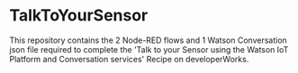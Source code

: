 # TalkToYourSensor
This repository contains the 2 Node-RED flows and 1 Watson Conversation json file required to complete the 'Talk to your Sensor using the Watson IoT Platform and Conversation services' Recipe on developerWorks.
